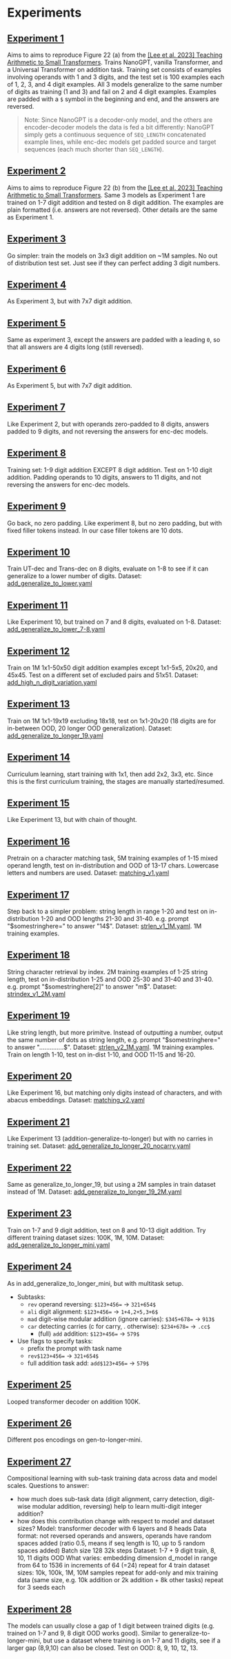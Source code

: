 # Experiments

## [Experiment 1](../arithmetic_lm/conf/experiment/1)
Aims to aims to reproduce Figure 22 (a) from the [[Lee et al. 2023] Teaching Arithmetic to Small Transformers](https://arxiv.org/abs/2307.03381). Trains NanoGPT, vanilla Transformer, and a Universal Transformer on addition task. Training set consists of examples involving operands with 1 and 3 digits, and the test set is 100 examples each of 1, 2, 3, and 4 digit examples. All 3 models generalize to the same number of digits as training (1 and 3) and fail on 2 and 4 digit examples. Examples are padded with a `$` symbol in the beginning and end, and the answers are reversed. 

> Note: Since NanoGPT is a decoder-only model, and the others are encoder-decoder models the data is fed a bit differently: NanoGPT simply gets a continuous sequence of `SEQ_LENGTH` concatenated example lines, while enc-dec models get padded source and target sequences (each much shorter than `SEQ_LENGTH`).

## [Experiment 2](../arithmetic_lm/conf/experiment/2)
Aims to aims to reproduce Figure 22 (b) from the [[Lee et al. 2023] Teaching Arithmetic to Small Transformers](https://arxiv.org/abs/2307.03381). Same 3 models as Experiment 1 are trained on 1-7 digit addition and tested on 8 digit addition. The examples are plain formatted (i.e. answers are not reversed). Other details are the same as Experiment 1.

## [Experiment 3](../arithmetic_lm/conf/experiment/3)
Go simpler: train the models on 3x3 digit addition on ~1M samples. No out of distribution test set. Just see if they can perfect adding 3 digit numbers.

## [Experiment 4](../arithmetic_lm/conf/experiment/4)
As Experiment 3, but with 7x7 digit addition.

## [Experiment 5](../arithmetic_lm/conf/experiment/5)
Same as experiment 3, except the answers are padded with a leading `0`, so that all answers are 4 digits long (still reversed).

## [Experiment 6](../arithmetic_lm/conf/experiment/6)
As Experiment 5, but with 7x7 digit addition.

## [Experiment 7](../arithmetic_lm/conf/experiment/7)
Like Experiment 2, but with operands zero-padded to 8 digits, answers padded to 9 digits, and not reversing the answers for enc-dec models.

## [Experiment 8](../arithmetic_lm/conf/experiment/8)
Training set: 1-9 digit addition EXCEPT 8 digit addition. Test on 1-10 digit addition. Padding operands to 10 digits, answers to 11 digits, and not reversing the answers for enc-dec models.

## [Experiment 9](../arithmetic_lm/conf/experiment/9)
Go back, no zero padding. Like experiment 8, but no zero padding, but with fixed filler tokens instead. In our case filler tokens are 10 dots.

## [Experiment 10](../arithmetic_lm/conf/experiment/10)
Train UT-dec and Trans-dec on 8 digits, evaluate on 1-8 to see if it can generalize to a lower number of digits. Dataset: [add_generalize_to_lower.yaml](../arithmetic_lm/conf/data/add_generalize_to_lower.yaml)

## [Experiment 11](../arithmetic_lm/conf/experiment/11)
Like Experiment 10, but trained on 7 and 8 digits, evaluated on 1-8. Dataset: [add_generalize_to_lower_7-8.yaml](../arithmetic_lm/conf/data/add_generalize_to_lower_7-8.yaml)

## [Experiment 12](../arithmetic_lm/conf/experiment/12)
Train on 1M 1x1-50x50 digit addition examples except 1x1-5x5, 20x20, and 45x45. Test on a different set of excluded pairs and 51x51. Dataset: [add_high_n_digit_variation.yaml](../arithmetic_lm/conf/data/add_high_n_digit_variation.yaml)

## [Experiment 13](../arithmetic_lm/conf/experiment/13)
Train on 1M 1x1-19x19 excluding 18x18, test on 1x1-20x20 (18 digits are for in-between OOD, 20 longer OOD generalization). Dataset: [add_generalize_to_longer_19.yaml](../arithmetic_lm/conf/data/add_generalize_to_longer_19.yaml)

## [Experiment 14](../arithmetic_lm/conf/experiment/14)
Curriculum learning, start training with 1x1, then add 2x2, 3x3, etc. Since this is the first curriculum training, the stages are manually started/resumed.

## [Experiment 15](../arithmetic_lm/conf/experiment/15)
Like Experiment 13, but with chain of thought.

## [Experiment 16](../arithmetic_lm/conf/experiment/16)
Pretrain on a character matching task, 5M training examples of 1-15 mixed operand length, test on in-distribution and OOD of 13-17 chars. Lowercase letters and numbers are used. Dataset: [matching_v1.yaml](../arithmetic_lm/conf/data/matching_v1.yaml)

## [Experiment 17](../arithmetic_lm/conf/experiment/17)
Step back to a simpler problem: string length in range 1-20 and test on in-distribution 1-20 and OOD lengths 21-30 and 31-40. e.g. prompt "$somestringhere=" to answer "14$". Dataset: [strlen_v1_1M.yaml](../arithmetic_lm/conf/data/strlen_v1_1M.yaml). 1M training examples.

## [Experiment 18](../arithmetic_lm/conf/experiment/18)
String character retrieval by index. 2M training examples of 1-25 string length, test on in-distribution 1-25 and OOD 25-30 and 31-40 and 31-40. e.g. prompt "$somestringhere[2]" to answer "m$". Dataset: [strindex_v1_2M.yaml](../arithmetic_lm/conf/data/strindex_v1_2M.yaml)

## [Experiment 19](../arithmetic_lm/conf/experiment/19)
Like string length, but more primitve. Instead of outputting a number, output the same number of dots as string length, e.g. prompt "$somestringhere=" to answer "..............$". Dataset: [strlen_v2_1M.yaml](../arithmetic_lm/conf/data/strlen_v2_1M.yaml). 1M training examples. Train on length 1-10, test on in-dist 1-10, and OOD 11-15 and 16-20.

## [Experiment 20](../arithmetic_lm/conf/experiment/20)
Like Experiment 16, but matching only digits instead of characters, and with abacus embeddings. Dataset: [matching_v2.yaml](../arithmetic_lm/conf/data/matching_digits.yaml)

## [Experiment 21](../arithmetic_lm/conf/experiment/21)
Like Experiment 13 (addition-generalize-to-longer) but with no carries in training set. Dataset: [add_generalize_to_longer_20_nocarry.yaml](../arithmetic_lm/conf/data/add_generalize_to_longer_20_nocarry.yaml)

## [Experiment 22](../arithmetic_lm/conf/experiment/22)
Same as generalize_to_longer_19, but using a 2M samples in train dataset instead of 1M. Dataset: [add_generalize_to_longer_19_2M.yaml](../arithmetic_lm/conf/data/add_generalize_to_longer_19_2M.yaml)

## [Experiment 23](../arithmetic_lm/conf/experiment/23)
Train on 1-7 and 9 digit addition, test on 8 and 10-13 digit addition. Try different training dataset sizes: 100K, 1M, 10M. Dataset: [add_generalize_to_longer_mini.yaml](../arithmetic_lm/conf/data/add_generalize_to_longer_mini.yaml)

## [Experiment 24](../arithmetic_lm/conf/experiment/24)
As in add_generalize_to_longer_mini, but with multitask setup.
- Subtasks:
  - `rev` operand reversing: `$123+456=` -> `321+654$`
  - `ali` digit alignment: `$123+456=` -> `1+4,2+5,3+6$`
  - `mad` digit-wise modular addition (ignore carries): `$345+678=` -> `913$`
  - `car` detecting carries (c for carry, . otherwise): `$234+678=` -> `.cc$`
    - (full) `add` addition: `$123+456=` -> `579$`
- Use flags to specify tasks:
  - prefix the prompt with task name
  - `rev$123+456=` -> `321+654$`
  - full addition task add: `add$123+456=` -> `579$`

## [Experiment 25](../arithmetic_lm/conf/experiment/25)
Looped transformer decoder on addition 100K.

## [Experiment 26](../arithmetic_lm/conf/experiment/26)
Different pos encodings on gen-to-longer-mini.

## [Experiment 27](../arithmetic_lm/conf/experiment/27)
Compositional learning with sub-task training data across data and model scales.
Questions to answer:
- how much does sub-task data (digit alignment, carry detection, digit-wise modular addition, reversing) help to learn multi-digit integer addition?
- how does this contribution change with respect to model and dataset sizes?
Model: transformer decoder with 6 layers and 8 heads
Data format: not reversed operands and answers, operands have random spaces added (ratio 0.5, means if seq length is 10, up to 5 random spaces added)
Batch size 128
32k steps
Dataset: 1-7 + 9 digit train, 8, 10, 11 digits OOD
What varies:
embedding dimension d_model in range from 64 to 1536 in increments of 64 (=24)
repeat for 4 train dataset sizes: 10k, 100k, 1M, 10M samples
repeat for add-only and mix training data (same size, e.g. 10k addition or 2k addition + 8k other tasks)
repeat for 3 seeds each

## [Experiment 28](../arithmetic_lm/conf/experiment/28)
The models can usually close a gap of 1 digit between trained digits (e.g. trained on 1-7 and 9, 8 digit OOD works good). Similar to generalize-to-longer-mini, but use a dataset where training is on 1-7 and 11 digits, see if a larger gap (8,9,10) can also be closed. Test on OOD: 8, 9, 10, 12, 13.